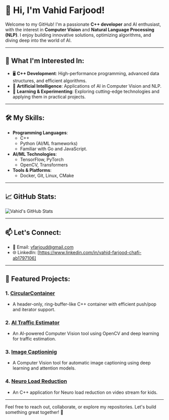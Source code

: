 # 👋 Hi, I'm Vahid Farjood!

Welcome to my GitHub! I'm a passionate **C++ developer** and AI enthusiast, with the interest in **Computer Vision** and **Natural Language Processing (NLP)**. I enjoy building innovative solutions, optimizing algorithms, and diving deep into the world of AI.

---

## 👀 What I'm Interested In:
- 🖥 **C++ Development**: High-performance programming, advanced data structures, and efficient algorithms.
- 🤖 **Artificial Intelligence**: Applications of AI in Computer Vision and NLP.
- 🧠 **Learning & Experimenting**: Exploring cutting-edge technologies and applying them in practical projects.

---

## 🛠 My Skills:
- **Programming Languages**: 
  - C++
  - Python (AI/ML frameworks)
  - Familiar with Go and JavaScript.
- **AI/ML Technologies**:
  - TensorFlow, PyTorch
  - OpenCV, Transformers
- **Tools & Platforms**:
  - Docker, Git, Linux, CMake

---

## 📈 GitHub Stats:

![Vahid's GitHub Stats](https://github-readme-stats.vercel.app/api?username=vfarjood&show_icons=true&hide_title=false&count_private=true&include_all_commits=true&theme=radical)

---

## 📫 Let's Connect:
- 💌 Email: [vfarjoud@gmail.com](mailto:vfarjoud@gmail.com)
- 🌐 LinkedIn: [https://www.linkedin.com/in/vahid-farjood-chafi-ab1797106]

---

## 🌟 Featured Projects:

### 1. **[CircularContainer](https://github.com/vfarjood/circular_container.git)** 
 - A header-only, ring-buffer-like C++ container with efficient push/pop and iterator support.

### 2. **[AI Traffic Estimator](https://github.com/vfarjood/traffic_estimator.git)**
 - An AI-powered Computer Vision tool using OpenCV and deep learning for traffic estimation.


### 3. **[Image Captioninig](https://github.com/vfarjood/Image-Captioning-with-Attention.git)**
 - A Computer Vision tool for automatic image captioning using deep learning and attention models.

### 4. **[Neuro Load Reduction](https://github.com/vfarjood/Neuro-Load-Reduction.git)**
 - An C++ application for Neuro load reduction on video stream for kids.

---

Feel free to reach out, collaborate, or explore my repositories. Let's build something great together! 🚀

<!---
vfarjood/vfarjood is a ✨ special ✨ repository because its `README.md` (this file) appears on your GitHub profile.
You can click the Preview link to take a look at your changes.
--->
